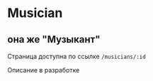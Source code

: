 # Musician

## она же "Музыкант"

Страница доступна по ссылке `/musicians/:id`

Описание в разработке
